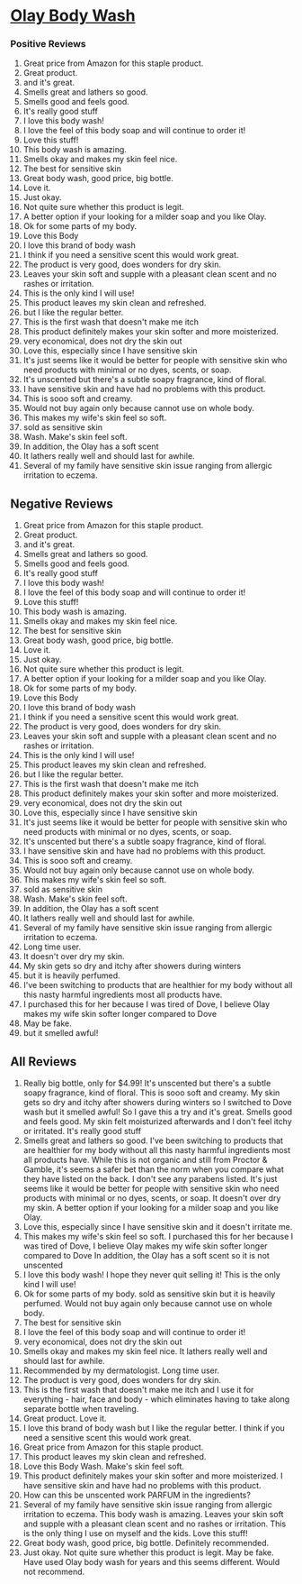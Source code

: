 # [Olay Body Wash](https://products.checkmycream.com/products/Olay-Body-Wash.html)

### Positive Reviews

<ol>
      <li>Great price from Amazon for this staple product.</li>
      <li>Great product.</li>
      <li>and it&#x27;s great.</li>
      <li>Smells great and lathers so good.</li>
      <li>Smells good and feels good.</li>
      <li>It&#x27;s really good stuff</li>
      <li>I love this body wash!</li>
      <li>I love the feel of this body soap and will continue to order it!</li>
      <li>Love this stuff!</li>
      <li>This body wash is amazing.  </li>
      <li>Smells okay and makes my skin feel nice.</li>
      <li>The best for sensitive skin</li>
      <li>Great body wash, good price, big bottle.</li>
      <li>Love it.</li>
      <li>Just okay.</li>
      <li>Not quite sure whether this product is legit.</li>
      <li>A better option if your looking for a milder soap and you like Olay.</li>
      <li>Ok for some parts of my body.  </li>
      <li>Love this Body</li>
      <li>I love this brand of body wash</li>
      <li>I think if you need a sensitive scent this would work great.</li>
      <li>The product is very good, does wonders for dry skin.</li>
      <li>Leaves your skin soft and supple with a pleasant clean scent and no rashes or irritation.  </li>
      <li>This is the only kind I will use!</li>
      <li>This product leaves my skin clean and refreshed.</li>
      <li>but I like the regular better.</li>
      <li>This is the first wash that doesn&#x27;t make me itch</li>
      <li>This product definitely makes your skin softer and more moisterized.  </li>
      <li>very economical, does not dry the skin out</li>
      <li>Love this, especially since I have sensitive skin</li>
      <li>It&#x27;s just seems like it would be better for people with sensitive skin who need products with minimal or no dyes, scents, or soap.</li>
      <li>It&#x27;s unscented but there&#x27;s a subtle soapy fragrance, kind of floral.</li>
      <li>I have sensitive skin and have had no problems with this product.</li>
      <li>This is sooo soft and creamy.</li>
      <li>Would not buy again only because cannot use on whole body.</li>
      <li>This makes my wife&#x27;s skin feel so soft.</li>
      <li>sold as sensitive skin</li>
      <li>Wash. Make&#x27;s skin feel soft.</li>
      <li>In addition, the Olay has a soft scent</li>
      <li>It lathers really well and should last for awhile.</li>
      <li>Several of my family have sensitive skin issue ranging from allergic irritation to eczema.  </li>
</ol>


<h2>Negative Reviews</h2>
<ol>
<li> Great price from Amazon for this staple product.</li>
<li> Great product.</li>
<li> and it&#x27;s great.</li>
<li> Smells great and lathers so good.</li>
<li> Smells good and feels good.</li>
<li> It&#x27;s really good stuff</li>
<li> I love this body wash!</li>
<li> I love the feel of this body soap and will continue to order it!</li>
<li> Love this stuff!</li>
<li> This body wash is amazing.  </li>
<li> Smells okay and makes my skin feel nice.</li>
<li> The best for sensitive skin</li>
<li> Great body wash, good price, big bottle.</li>
<li> Love it.</li>
<li> Just okay.</li>
<li> Not quite sure whether this product is legit.</li>
<li> A better option if your looking for a milder soap and you like Olay.</li>
<li> Ok for some parts of my body.  </li>
<li> Love this Body</li>
<li> I love this brand of body wash</li>
<li> I think if you need a sensitive scent this would work great.</li>
<li> The product is very good, does wonders for dry skin.</li>
<li> Leaves your skin soft and supple with a pleasant clean scent and no rashes or irritation.  </li>
<li> This is the only kind I will use!</li>
<li> This product leaves my skin clean and refreshed.</li>
<li> but I like the regular better.</li>
<li> This is the first wash that doesn&#x27;t make me itch</li>
<li> This product definitely makes your skin softer and more moisterized.  </li>
<li> very economical, does not dry the skin out</li>
<li> Love this, especially since I have sensitive skin</li>
<li> It&#x27;s just seems like it would be better for people with sensitive skin who need products with minimal or no dyes, scents, or soap.</li>
<li> It&#x27;s unscented but there&#x27;s a subtle soapy fragrance, kind of floral.</li>
<li> I have sensitive skin and have had no problems with this product.</li>
<li> This is sooo soft and creamy.</li>
<li> Would not buy again only because cannot use on whole body.</li>
<li> This makes my wife&#x27;s skin feel so soft.</li>
<li> sold as sensitive skin</li>
<li> Wash. Make&#x27;s skin feel soft.</li>
<li> In addition, the Olay has a soft scent</li>
<li> It lathers really well and should last for awhile.</li>
<li> Several of my family have sensitive skin issue ranging from allergic irritation to eczema.  </li>
<li> Long time user.</li>
<li> It doesn&#x27;t over dry my skin.</li>
<li> My skin gets so dry and itchy after showers during winters</li>
<li> but it is heavily perfumed.  </li>
<li> I&#x27;ve been switching to products that are healthier for my body without all this nasty harmful ingredients most all products have.</li>
<li> I purchased this for her because I was tired of Dove, I believe Olay makes my wife skin softer longer compared to Dove</li>
<li> May be fake.</li>
<li> but it smelled awful!</li>
</ol>

<h2>All Reviews</h2>

<ol>
    <li> Really big bottle, only for $4.99! It&#x27;s unscented but there&#x27;s a subtle soapy fragrance, kind of floral. This is sooo soft and creamy. My skin gets so dry and itchy after showers during winters so I switched to Dove wash but it smelled awful! So I gave this a try and it&#x27;s great. Smells good and feels good. My skin felt moisturized afterwards and I don&#x27;t feel itchy or irritated. It&#x27;s really good stuff</li>
    <li> Smells great and lathers so good. I&#x27;ve been switching to products that are healthier for my body without all this nasty harmful ingredients most all products have. While this is not organic and still from Proctor &amp; Gamble, it&#x27;s seems a safer bet than the norm when you compare what they have listed on the back. I don&#x27;t see any parabens listed. It&#x27;s just seems like it would be better for people with sensitive skin who need products with minimal or no dyes, scents, or soap. It doesn&#x27;t over dry my skin. A better option if your looking for a milder soap and you like Olay.</li>
    <li> Love this, especially since I have sensitive skin and it doesn&#x27;t irritate me.</li>
    <li> This makes my wife&#x27;s skin feel so soft. I purchased this for her because I was tired of Dove, I believe Olay makes my wife skin softer longer compared to Dove In addition, the Olay has a soft scent so it is not unscented</li>
    <li> I love this body wash! I hope they never quit selling it! This is the only kind I will use!</li>
    <li> Ok for some parts of my body.  sold as sensitive skin but it is heavily perfumed.  Would not buy again only because cannot use on whole body.</li>
    <li> The best for sensitive skin</li>
    <li> I love the feel of this body soap and will continue to order it!</li>
    <li> very economical, does not dry the skin out</li>
    <li> Smells okay and makes my skin feel nice. It lathers really well and should last for awhile.</li>
    <li> Recommended by my dermatologist. Long time user.</li>
    <li> The product is very good, does wonders for dry skin.</li>
    <li> This is the first wash that doesn&#x27;t make me itch and I use it for everything - hair, face and body - which eliminates having to take along separate bottle when traveling.</li>
    <li> Great product. Love it.</li>
    <li> I love this brand of body wash but I like the regular better. I think if you need a sensitive scent this would work great.</li>
    <li> Great price from Amazon for this staple product.</li>
    <li> This product leaves my skin clean and refreshed.</li>
    <li> Love this Body Wash. Make&#x27;s skin feel soft.</li>
    <li> This product definitely makes your skin softer and more moisterized.  I have sensitive skin and have had no problems with this product.</li>
    <li> How can this be unscented work PARFUM in the ingredients?</li>
    <li> Several of my family have sensitive skin issue ranging from allergic irritation to eczema.  This body wash is amazing.  Leaves your skin soft and supple with a pleasant clean scent and no rashes or irritation.  This is the only thing I use on myself and the kids.  Love this stuff!</li>
    <li> Great body wash, good price, big bottle. Definitely recommended.</li>
    <li> Just okay. Not quite sure whether this product is legit. May be fake. Have used Olay body wash for years and this seems different. Would not recommend.</li>
</ol>




